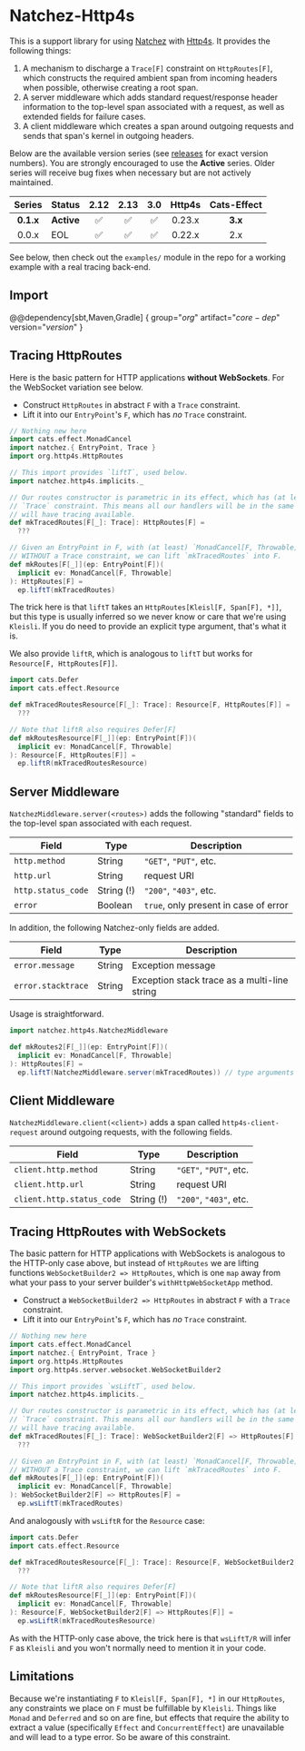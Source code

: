 # Natchez-Http4s

This is a support library for using [Natchez]() with [Http4s](). It provides the following things:

1. A mechanism to discharge a `Trace[F]` constraint on `HttpRoutes[F]`, which constructs the required ambient span from incoming headers when possible, otherwise creating a root span.
1. A server middleware which adds standard request/response header information to the top-level span associated with a request, as well as extended fields for failure cases.
1. A client middleware which creates a span around outgoing requests and sends that span's kernel in outgoing headers.

Below are the available version series (see [releases](https://github.com/tpolecat/natchez-http4s/releases) for exact version numbers). You are strongly encouraged to use the **Active** series. Older series will receive bug fixes when necessary but are not actively maintained.

| Series    | Status     | 2.12 | 2.13 | 3.0 | Http4s | Cats-Effect |
|:---------:|------------|:----:|:----:|:---:|:------:|:-----------:|
| **0.1.x** | **Active** | ✅   | ✅   | ✅   | 0.23.x | **3.x**     |
| 0.0.x     | EOL        | ✅   | ✅   | ✅   | 0.22.x | 2.x         |

See below, then check out the `examples/` module in the repo for a working example with a real tracing back-end.

## Import

@@dependency[sbt,Maven,Gradle] {
  group="$org$"
  artifact="$core-dep$"
  version="$version$"
}

## Tracing HttpRoutes

Here is the basic pattern for HTTP applications **without WebSockets**. For the WebSocket variation see below.

- Construct `HttpRoutes` in abstract `F` with a `Trace` constraint.
- Lift it into our `EntryPoint`'s `F`, which has _no_ `Trace` constraint.

```scala mdoc
// Nothing new here
import cats.effect.MonadCancel
import natchez.{ EntryPoint, Trace }
import org.http4s.HttpRoutes

// This import provides `liftT`, used below.
import natchez.http4s.implicits._

// Our routes constructor is parametric in its effect, which has (at least) a
// `Trace` constraint. This means all our handlers will be in the same F and
// will have tracing available.
def mkTracedRoutes[F[_]: Trace]: HttpRoutes[F] =
  ???

// Given an EntryPoint in F, with (at least) `MonadCancel[F, Throwable]` but
// WITHOUT a Trace constraint, we can lift `mkTracedRoutes` into F.
def mkRoutes[F[_]](ep: EntryPoint[F])(
  implicit ev: MonadCancel[F, Throwable]
): HttpRoutes[F] =
  ep.liftT(mkTracedRoutes)
```

The trick here is that `liftT` takes an `HttpRoutes[Kleisl[F, Span[F], *]]`, but this type is usually inferred so we never know or care that we're using `Kleisli`. If you do need to provide an explicit type argument, that's what it is.


We also provide `liftR`, which is analogous to `liftT` but works for `Resource[F, HttpRoutes[F]]`.

```scala mdoc
import cats.Defer
import cats.effect.Resource

def mkTracedRoutesResource[F[_]: Trace]: Resource[F, HttpRoutes[F]] =
  ???

// Note that liftR also requires Defer[F]
def mkRoutesResource[F[_]](ep: EntryPoint[F])(
  implicit ev: MonadCancel[F, Throwable]
): Resource[F, HttpRoutes[F]] =
  ep.liftR(mkTracedRoutesResource)
```

## Server Middleware

`NatchezMiddleware.server(<routes>)` adds the following "standard" fields to the top-level span associated with each request.

| Field              | Type       | Description                           |
|--------------------|------------|---------------------------------------|
| `http.method`      | String     | `"GET"`, `"PUT"`, etc.                |
| `http.url`         | String     | request URI                           |
| `http.status_code` | String (!) | `"200"`, `"403"`, etc.                |
| `error`            | Boolean    | `true`, only present in case of error |

In addition, the following Natchez-only fields are added.

| Field              | Type   | Description                                  |
|--------------------|--------|----------------------------------------------|
| `error.message`    | String | Exception message                            |
| `error.stacktrace` | String | Exception stack trace as a multi-line string |

Usage is straightforward.

```scala mdoc
import natchez.http4s.NatchezMiddleware

def mkRoutes2[F[_]](ep: EntryPoint[F])(
  implicit ev: MonadCancel[F, Throwable]
): HttpRoutes[F] =
  ep.liftT(NatchezMiddleware.server(mkTracedRoutes)) // type arguments are inferred as above
```

## Client Middleware

`NatchezMiddleware.client(<client>)` adds a span called `http4s-client-request` around outgoing requests,
with the following fields.

| Field                     | Type       | Description            |
|---------------------------|------------|------------------------|
| `client.http.method`      | String     | `"GET"`, `"PUT"`, etc. |
| `client.http.url`         | String     | request URI            |
| `client.http.status_code` | String (!) | `"200"`, `"403"`, etc. |

## Tracing HttpRoutes with WebSockets

The basic pattern for HTTP applications with WebSockets is analogous to the HTTP-only case above, but instead of `HttpRoutes` we are lifting functions `WebSocketBuilder2 => HttpRoutes`, which is one `map` away from what your pass to your server builder's `withHttpWebSocketApp` method.

- Construct a `WebSocketBuilder2 => HttpRoutes` in abstract `F` with a `Trace` constraint.
- Lift it into our `EntryPoint`'s `F`, which has _no_ `Trace` constraint.

```scala mdoc:reset
// Nothing new here
import cats.effect.MonadCancel
import natchez.{ EntryPoint, Trace }
import org.http4s.HttpRoutes
import org.http4s.server.websocket.WebSocketBuilder2

// This import provides `wsLiftT`, used below.
import natchez.http4s.implicits._

// Our routes constructor is parametric in its effect, which has (at least) a
// `Trace` constraint. This means all our handlers will be in the same F and
// will have tracing available.
def mkTracedRoutes[F[_]: Trace]: WebSocketBuilder2[F] => HttpRoutes[F] =
  ???

// Given an EntryPoint in F, with (at least) `MonadCancel[F, Throwable]` but
// WITHOUT a Trace constraint, we can lift `mkTracedRoutes` into F.
def mkRoutes[F[_]](ep: EntryPoint[F])(
  implicit ev: MonadCancel[F, Throwable]
): WebSocketBuilder2[F] => HttpRoutes[F] =
  ep.wsLiftT(mkTracedRoutes)
```

And analogously with `wsLiftR` for the `Resource` case:

```scala mdoc
import cats.Defer
import cats.effect.Resource

def mkTracedRoutesResource[F[_]: Trace]: Resource[F, WebSocketBuilder2[F] => HttpRoutes[F]] =
  ???

// Note that liftR also requires Defer[F]
def mkRoutesResource[F[_]](ep: EntryPoint[F])(
  implicit ev: MonadCancel[F, Throwable]
): Resource[F, WebSocketBuilder2[F] => HttpRoutes[F]] =
  ep.wsLiftR(mkTracedRoutesResource)
```

As with the HTTP-only case above, the trick here is that `wsLiftT/R` will infer `F` as `Kleisli` and you won't normally need to mention it in your code.

## Limitations

Because we're instantiating `F` to `Kleisl[F, Span[F], *]` in our `HttpRoutes`, any constraints we place on `F` must be fulfillable by `Kleisli`. Things like `Monad` and `Deferred` and so on are fine, but effects that require the ability to extract a value (specifically `Effect` and `ConcurrentEffect`) are unavailable and will lead to a type error. So be aware of this constraint.

